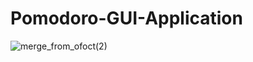 # Pomodoro-GUI-Application

![merge_from_ofoct(2)](https://user-images.githubusercontent.com/58422928/139433416-db8ceb8e-6d8e-4662-8cdf-6b1d381981c6.gif)
